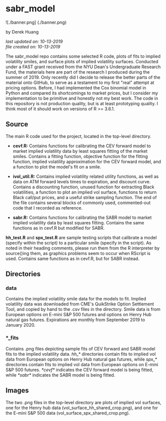# sabr_model

![./banner.png] (./banner.png)

by Derek Huang

_last updated on: 10-13-2019_  
_file created on: 10-13-2019_

The sabr_model repo contains some selected R code, plots of fits to implied volatility smiles, and surface plots of implied volatility surfaces. Conducted under a FAST grant received from the NYU Dean's Undergraduate Research Fund, the materials here are part of the research I produced during the summer of 2019. Only recently did I decide to release the better parts of the material onto GitHub, to serve as a testament to my first "real" attempt at pricing options. Before, I had implemented the Cox binomial model in Python and compared its shortcomings to market prices, but I consider my implementation to be primitive and honestly not my best work. The code in this repository is not production quality, but is at least prototyping quality. I think most of it should work on versions of R >= 3.6.1.

## Source

The main R code used for the project, located in the top-level directory.

* __cevf.R:__ Contains functions for calibrating the CEV forward model to market implied volatility data by least squares fitting of the market smiles. Contains a fitting function, objective function for the fitting function, implied volatility approximation for the CEV forward model, and a function to plot the model's fit on a smile.

* __ivol_util.R:__ Contains implied volatility related utility functions, as well as data on ATM forward levels times to expiration, and discount curve. Contains a discounting function, unused function for extracting Black volatilities, a function to plot an implied vol surface, functions to return Black call/put prices, and a useful strike sampling function. The end of the file contains several blocks of commonly used, commented-out code that I recorded as reference.

* __sabr.R:__ Contains functions for calibrating the SABR model to market implied volatility data by least squares fitting. Contains the same functions as in cevf.R but modified for SABR.

__hh_test.R__ and __spx_test.R__ are sample testing scripts that calibrate a model (specify within the script) to a particular smile (specify in the script). As noted in their heading comments, please run them from the R interpreter by source()ing them, as graphics problems seem to occur when RScript is used. Contains same functions as in cevf.R, but for SABR instead.

## Directories

### data

Contains the implied volatility smile data for the models to fit. Implied volatility data  was downloaded from CME's QuikStrike Option Settlement Tool, and copied by hand to the .csv files in the directory. Smile data is from European options on E-mini S&P 500 futures and options on Henry Hub natural gas futures. Expirations are monthly from September 2019 to January 2020.

### \*\_fits

Contains .png files depicting sample fits of CEV forward and SABR model fits to the implied volatility data. _hh\_\*_ directories contain fits to implied vol data from European options on Henry Hub natural gas futures, while _spx\_\*_ directories contain fits to implied vol data from European options on E-mini S&P 500 futures. _\*cevf\*_ indicates the CEV forward model is being fitted, while _\*sabr\*_ indicates the SABR model is being fitted.

## Images

The two .png files in the top-level directory are plots of implied vol surfaces, one for the Henry hub data (vol\_surface\_hh\_shared\_crop.png), and one for the E-mini S&P 500 data (vol\_surface\_spx\_shared_crop.png). 